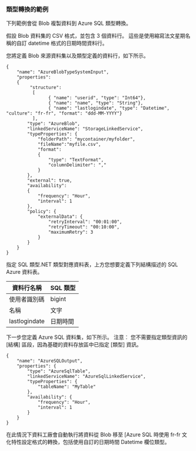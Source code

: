 ### <a name="type-conversion-sample"></a>類型轉換的範例
下列範例會從 Blob 複製資料到 Azure SQL 類型轉換。

假設 Blob 資料集的 CSV 格式，並包含 3 個資料行。 這些是使用縮寫法文星期名稱的自訂 datetime 格式的日期時間資料行。

您將定義 Blob 來源資料集以及類型定義的資料行，如下所示。

    {
        "name": "AzureBlobTypeSystemInput",
        "properties":
        {
             "structure": 
              [
                    { "name": "userid", "type": "Int64"},
                    { "name": "name", "type": "String"},
                    { "name": "lastlogindate", "type": "Datetime", "culture": "fr-fr", "format": "ddd-MM-YYYY"}
              ],
            "type": "AzureBlob",
            "linkedServiceName": "StorageLinkedService",
            "typeProperties": {
                "folderPath": "mycontainer/myfolder",
                "fileName":"myfile.csv",
                "format":
                {
                    "type": "TextFormat",
                    "columnDelimiter": ","
                }
            },
            "external": true,
            "availability":
            {
                "frequency": "Hour",
                "interval": 1
            },
            "policy": {
                "externalData": {
                    "retryInterval": "00:01:00",
                    "retryTimeout": "00:10:00",
                    "maximumRetry": 3
                }
            }
        }
    }

指定 SQL 類型.NET 類型對應資料表，上方您想要定義下列結構描述的 SQL Azure 資料表。

| 資料行名稱 | SQL 類型 |
| ----------- | -------- |
| 使用者識別碼 | bigint |
| 名稱 | 文字 |
| lastlogindate | 日期時間 |

下一步您定義 Azure SQL 資料集，如下所示。 注意︰ 您不需要指定類型資訊的 [結構] 區段，因為基礎的資料存放區中已指定 [類型] 資訊。

    {
        "name": "AzureSQLOutput",
        "properties": {
            "type": "AzureSqlTable",
            "linkedServiceName": "AzureSqlLinkedService",
            "typeProperties": {
                "tableName": "MyTable"
            },
            "availability": {
                "frequency": "Hour",
                "interval": 1
            }
        }
    }

在此情況下資料工廠會自動執行將資料從 Blob 移至 [Azure SQL 時使用 fr-fr 文化特性設定格式的轉換，包括使用自訂的日期時間 Datetime 欄位類型。


